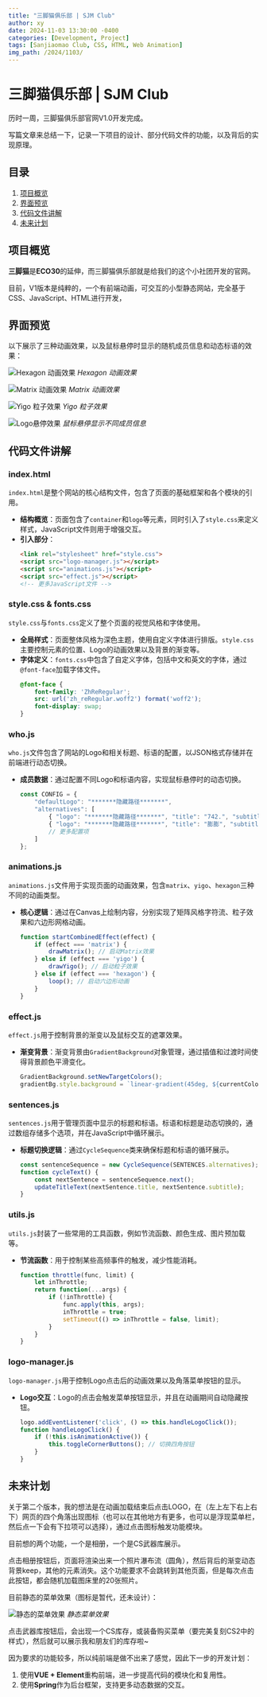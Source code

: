 ```yaml
---
title: "三脚猫俱乐部 | SJM Club"
author: xy
date: 2024-11-03 13:30:00 -0400
categories: [Development, Project]
tags: [Sanjiaomao Club, CSS, HTML, Web Animation]
img_path: /2024/1103/
---
```


# 三脚猫俱乐部 | SJM Club

历时一周，三脚猫俱乐部官网V1.0开发完成。

写篇文章来总结一下，记录一下项目的设计、部分代码文件的功能，以及背后的实现原理。

## 目录
1. [项目概览](#项目概览)
2. [界面预览](#界面预览)
3. [代码文件讲解](#代码文件讲解)
4. [未来计划](#未来计划)

## 项目概览

**三脚猫**是**ECO30**的延伸，而三脚猫俱乐部就是给我们的这个小社团开发的官网。 

目前，V1版本是纯粹的，一个有前端动画，可交互的小型静态网站，完全基于CSS、JavaScript、HTML进行开发，


## 界面预览

以下展示了三种动画效果，以及鼠标悬停时显示的随机成员信息和动态标语的效果：

![Hexagon 动画效果](Hexagon.png)
_Hexagon 动画效果_

![Matrix 动画效果](Matrix.png)
_Matrix 动画效果_

![Yigo 粒子效果](Yigo.png)
_Yigo 粒子效果_

![Logo悬停效果](LogoChange.png)
_鼠标悬停显示不同成员信息_

## 代码文件讲解

### index.html
`index.html`是整个网站的核心结构文件，包含了页面的基础框架和各个模块的引用。

- **结构概览**：页面包含了`container`和`logo`等元素，同时引入了`style.css`来定义样式，JavaScript文件则用于增强交互。
- **引入部分**：
  ```html
  <link rel="stylesheet" href="style.css">
  <script src="logo-manager.js"></script>
  <script src="animations.js"></script>
  <script src="effect.js"></script>
  <!-- 更多JavaScript文件 -->
  ```

### style.css & fonts.css
`style.css`与`fonts.css`定义了整个页面的视觉风格和字体使用。

- **全局样式**：页面整体风格为深色主题，使用自定义字体进行排版。`style.css`主要控制元素的位置、Logo的动画效果以及背景的渐变等。
- **字体定义**：`fonts.css`中包含了自定义字体，包括中文和英文的字体，通过`@font-face`加载字体文件。
  ```css
  @font-face {
      font-family: 'ZhReRegular';
      src: url('zh_reRegular.woff2') format('woff2');
      font-display: swap;
  }
  ```

### who.js
`who.js`文件包含了网站的Logo和相关标题、标语的配置，以JSON格式存储并在前端进行动态切换。

- **成员数据**：通过配置不同Logo和标语内容，实现鼠标悬停时的动态切换。
  ```javascript
  const CONFIG = {
      "defaultLogo": "*******隐藏路径*******",
      "alternatives": [
          { "logo": "*******隐藏路径*******", "title": "742.", "subtitle": { "text": "Real Gamer" } },
          { "logo": "*******隐藏路径*******", "title": "膨膨", "subtitle": { "text": "人生如棋 落子无悔" } }
          // 更多配置项
      ]
  };
  ```

### animations.js
`animations.js`文件用于实现页面的动画效果，包含`matrix`、`yigo`、`hexagon`三种不同的动画类型。

- **核心逻辑**：通过在Canvas上绘制内容，分别实现了矩阵风格字符流、粒子效果和六边形网格动画。
  ```javascript
  function startCombinedEffect(effect) {
      if (effect === 'matrix') {
          drawMatrix(); // 启动Matrix效果
      } else if (effect === 'yigo') {
          drawYigo(); // 启动粒子效果
      } else if (effect === 'hexagon') {
          loop(); // 启动六边形动画
      }
  }
  ```

### effect.js
`effect.js`用于控制背景的渐变以及鼠标交互的遮罩效果。

- **渐变背景**：渐变背景由`GradientBackground`对象管理，通过插值和过渡时间使得背景颜色平滑变化。
  ```javascript
  GradientBackground.setNewTargetColors();
  gradientBg.style.background = `linear-gradient(45deg, ${currentColor1}, ${currentColor2})`;
  ```

### sentences.js
`sentences.js`用于管理页面中显示的标题和标语。标语和标题是动态切换的，通过数组存储多个选项，并在JavaScript中循环展示。

- **标题切换逻辑**：通过`CycleSequence`类来确保标题和标语的循环展示。
  ```javascript
  const sentenceSequence = new CycleSequence(SENTENCES.alternatives);
  function cycleText() {
      const nextSentence = sentenceSequence.next();
      updateTitleText(nextSentence.title, nextSentence.subtitle);
  }
  ```

### utils.js
`utils.js`封装了一些常用的工具函数，例如节流函数、颜色生成、图片预加载等。

- **节流函数**：用于控制某些高频事件的触发，减少性能消耗。
  ```javascript
  function throttle(func, limit) {
      let inThrottle;
      return function(...args) {
          if (!inThrottle) {
              func.apply(this, args);
              inThrottle = true;
              setTimeout(() => inThrottle = false, limit);
          }
      }
  }
  ```

### logo-manager.js
`logo-manager.js`用于控制Logo点击后的动画效果以及角落菜单按钮的显示。

- **Logo交互**：Logo的点击会触发菜单按钮显示，并且在动画期间自动隐藏按钮。
  ```javascript
  logo.addEventListener('click', () => this.handleLogoClick());
  function handleLogoClick() {
      if (!this.isAnimationActive()) {
          this.toggleCornerButtons(); // 切换四角按钮
      }
  }
  ```

## 未来计划

关于第二个版本，我的想法是在动画加载结束后点击LOGO，在（左上左下右上右下）网页的四个角落出现图标（也可以在其他地方有更多，也可以是浮现菜单栏，然后点一下会有下拉项可以选择），通过点击图标触发功能模块。

目前想的两个功能，一个是相册，一个是CS武器库展示。

点击相册按钮后，页面将渲染出来一个照片瀑布流（圆角），然后背后的渐变动态背景keep，其他的元素消失。这个功能要求不会跳转到其他页面，但是每次点击此按钮，都会随机加载图床里的20张照片。

目前静态的菜单效果（图标是暂代，还未设计）：

![静态的菜单效果](menu1.png)
_静态菜单效果_

点击武器库按钮后，会出现一个CS库存，或装备购买菜单（要完美复刻CS2中的样式），然后就可以展示我和朋友们的库存啦~

因为要求的功能较多，所以纯前端是做不出来了感觉，因此下一步的开发计划：
1. 使用**VUE + Element**重构前端，进一步提高代码的模块化和复用性。
2. 使用**Spring**作为后台框架，支持更多动态数据的交互。

